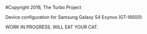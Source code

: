 #Copyright 2016, The Turbo Project

Device configuration for Samsung Galaxy S4 Exynos (GT-I9500)

WORK IN PROGRESS. WILL EAT YOUR CAT.
